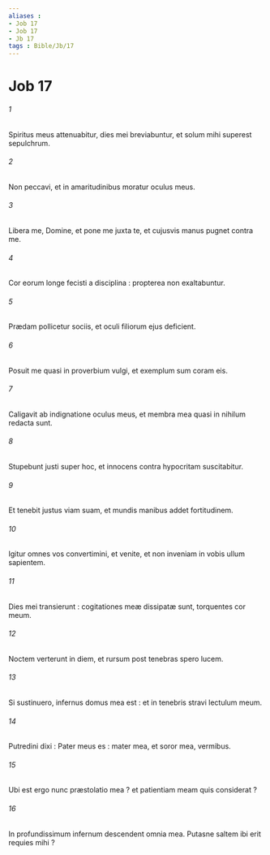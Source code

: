 ```yaml
---
aliases : 
- Job 17
- Job 17
- Jb 17
tags : Bible/Jb/17
---
```


# Job 17

###### 1
Spiritus meus attenuabitur, dies mei breviabuntur, et solum mihi superest sepulchrum.
###### 2
Non peccavi, et in amaritudinibus moratur oculus meus.
###### 3
Libera me, Domine, et pone me juxta te, et cujusvis manus pugnet contra me.
###### 4
Cor eorum longe fecisti a disciplina : propterea non exaltabuntur.
###### 5
Prædam pollicetur sociis, et oculi filiorum ejus deficient.
###### 6
Posuit me quasi in proverbium vulgi, et exemplum sum coram eis.
###### 7
Caligavit ab indignatione oculus meus, et membra mea quasi in nihilum redacta sunt.
###### 8
Stupebunt justi super hoc, et innocens contra hypocritam suscitabitur.
###### 9
Et tenebit justus viam suam, et mundis manibus addet fortitudinem.
###### 10
Igitur omnes vos convertimini, et venite, et non inveniam in vobis ullum sapientem.
###### 11
Dies mei transierunt : cogitationes meæ dissipatæ sunt, torquentes cor meum.
###### 12
Noctem verterunt in diem, et rursum post tenebras spero lucem.
###### 13
Si sustinuero, infernus domus mea est : et in tenebris stravi lectulum meum.
###### 14
Putredini dixi : Pater meus es : mater mea, et soror mea, vermibus.
###### 15
Ubi est ergo nunc præstolatio mea ? et patientiam meam quis considerat ?
###### 16
In profundissimum infernum descendent omnia mea. Putasne saltem ibi erit requies mihi ?
